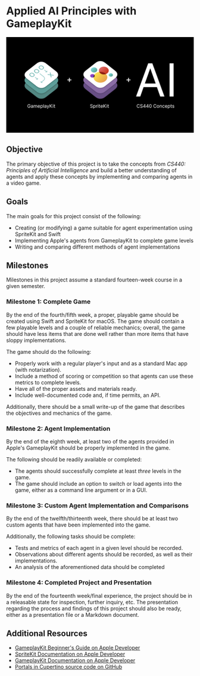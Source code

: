 # Applied AI Principles with GameplayKit

![Intent](.github/intent.png)

## Objective

The primary objective of this project is to take the concepts from _CS440: Principles of Artificial Intelligence_ and build a better understanding of agents and apply these concepts by implementing and comparing agents in a video game.

## Goals

The main goals for this project consist of the following:

- Creating (or modifying) a game suitable for agent experimentation using SpriteKit and Swift
- Implementing Apple's agents from GameplayKit to complete game levels
- Writing and comparing different methods of agent implementations

## Milestones

Milestones in this project assume a standard fourteen-week course in a given semester.

### Milestone 1: Complete Game
By the end of the fourth/fifth week, a proper, playable game should be created using Swift and SpriteKit for macOS. The game should contain a few playable levels and a couple of reliable mechanics; overall, the game should have less items that are done well rather than more items that have sloppy implementations.

The game should do the following:

- Properly work with a regular player's input and as a standard Mac app (with notarization).
- Include a method of scoring or competition so that agents can use these metrics to complete levels.
- Have all of the proper assets and materials ready.
- Include well-documented code and, if time permits, an API.

Additionally, there should be a small write-up of the game that describes the objectives and mechanics of the game.

### Milestone 2: Agent Implementation
By the end of the eighth week, at least two of the agents provided in Apple's GameplayKit should be properly implemented in the game.

The following should be readily available or completed:

- The agents should successfully complete at least _three_ levels in the game.
- The game should include an option to switch or load agents into the game, either as a command line argument or in a GUI.

### Milestone 3: Custom Agent Implementation and Comparisons
By the end of the twelfth/thirteenth week, there should be at least two custom agents that have been implemented into the game.

Additionally, the following tasks should be complete:

- Tests and metrics of each agent in a given level should be recorded.
- Observations about different agents should be recorded, as well as their implementations.
- An analysis of the aforementioned data should be completed

### Milestone 4: Completed Project and Presentation
By the end of the fourteenth week/final experience, the project should be in a releasable state for inspection, further inquiry, etc. The presentation regarding the process and findings of this project should also be ready, either as a presentation file or a Markdown document.

## Additional Resources

- [GameplayKit Beginner's Guide on Apple Developer](https://developer.apple.com/library/archive/documentation/General/Conceptual/GameplayKit_Guide/Agent.html)
- [SpriteKit Documentation on Apple Developer](https://developer.apple.com/documentation/spritekit)
- [GameplayKit Documentation on Apple Developer](https://developer.apple.com/documentation/gameplaykit)
- [Portals in Cupertino source code on GitHub](https://github.com/alicerunsonfedora/portal-jam)